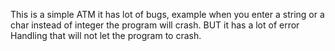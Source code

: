 This is a simple ATM 
it has lot of bugs, example when you enter a string or a char instead of integer the program will crash.
BUT it has a lot of error Handling that will not let the program to crash. 
